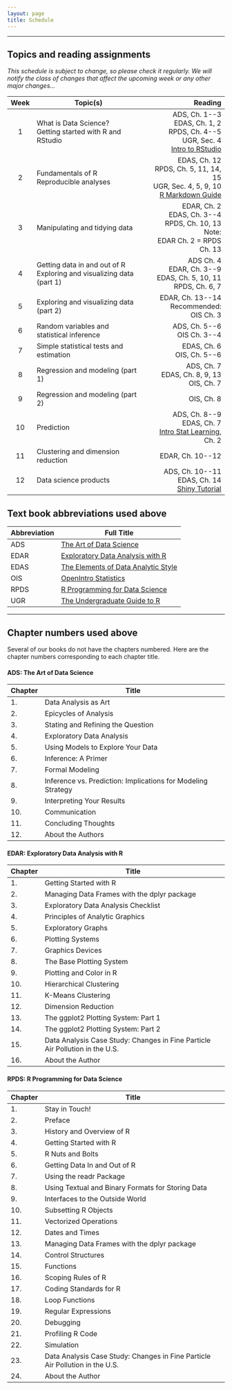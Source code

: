```yaml
---
layout: page
title: Schedule
---
```


---

## Topics and reading assignments

*This schedule is subject to change, so please check it regularly.  We will notify the class of changes that affect the upcoming week or any other major changes...*

|  Week  | Topic(s) | Reading |
| :----: | -------- | ------: |
| 1 <a name="week1"></a> | What is Data Science? <br> Getting started with R and RStudio | ADS, Ch. 1--3 <br> EDAS, Ch. 1, 2 <br> RPDS, Ch. 4--5 <br> UGR, Sec. 4 <br> [Intro to RStudio](http://dss.princeton.edu/training/RStudio101.pdf) |
| 2 | Fundamentals of R <br> Reproducible analyses | EDAS, Ch. 12 <br> RPDS, Ch. 5, 11, 14, 15 <br> UGR, Sec. 4, 5, 9, 10 <br> [R Markdown Guide](http://rmarkdown.rstudio.com)|
| 3 | Manipulating and tidying data | EDAR, Ch. 2 <br> EDAS, Ch. 3--4 <br> RPDS, Ch. 10, 13 <br> Note: <br> EDAR Ch. 2 = RPDS Ch. 13 |
| 4 | Getting data in and out of R <br> Exploring and visualizing data (part 1) | ADS Ch. 4 <br>  EDAR, Ch. 3--9 <br> EDAS, Ch. 5, 10, 11 <br> RPDS, Ch. 6, 7 |
| 5 | Exploring and visualizing data (part 2) | EDAR, Ch. 13--14 <br> Recommended: <br> OIS Ch. 3 |
| 6 | Random variables and statistical inference | ADS, Ch. 5--6 <br> OIS Ch. 3--4|
| 7 | Simple statistical tests and estimation | EDAS, Ch. 6 <br> OIS, Ch. 5--6|
| 8 | Regression and modeling (part 1) | ADS, Ch. 7 <br> EDAS, Ch. 8, 9, 13 <br> OIS, Ch. 7 |
| 9 | Regression and modeling (part 2) | OIS, Ch. 8 |
| 10 | Prediction | ADS, Ch. 8--9 <br> EDAS, Ch. 7 <br> [Intro Stat Learning](http://www-bcf.usc.edu/~gareth/ISL/ISLR%20Fourth%20Printing.pdf), Ch. 2 |
| 11 | Clustering and dimension reduction | EDAR, Ch. 10--12 |
| 12 | Data science products | ADS, Ch. 10--11 <br> EDAS, Ch. 14 <br> [Shiny Tutorial](http://shiny.rstudio.com/tutorial/) |


## Text book abbreviations used above

| Abbreviation | Full Title |
| ---- | ---------- |
ADS |  [The Art of Data Science](https://leanpub.com/artofdatascience)
EDAR | [Exploratory Data Analysis with R](https://leanpub.com/exdata)
EDAS | [The Elements of Data Analytic Style](https://leanpub.com/datastyle)
OIS |  [OpenIntro Statistics](https://www.openintro.org/stat/)
RPDS | [R Programming for Data Science](https://leanpub.com/rprogramming)
UGR |  [The Undergraduate Guide to R](http://genomine.org/papers/undergradguidetoR.pdf)

---

## Chapter numbers used above

Several of our books do not have the chapters numbered. Here are the chapter numbers corresponding to each chapter title.

#### ADS:  The Art of Data Science

| Chapter | Title |
| ------- | ----- |
1. | Data Analysis as Art
2. | Epicycles of Analysis
3. | Stating and Refining the Question
4. | Exploratory Data Analysis
5. | Using Models to Explore Your Data
6. | Inference: A Primer
7. | Formal Modeling
8. | Inference vs. Prediction: Implications for Modeling Strategy
9. | Interpreting Your Results
10. | Communication
11. | Concluding Thoughts
12. | About the Authors


#### EDAR: Exploratory Data Analysis with R

| Chapter | Title |
| ------- | ----- |
1. | Getting Started with R
2. | Managing Data Frames with the dplyr package
3. | Exploratory Data Analysis Checklist
4. | Principles of Analytic Graphics
5. | Exploratory Graphs
6. | Plotting Systems
7. | Graphics Devices
8. | The Base Plotting System
9. | Plotting and Color in R
10. | Hierarchical Clustering
11. | K-Means Clustering
12. | Dimension Reduction
13. | The ggplot2 Plotting System: Part 1
14. | The ggplot2 Plotting System: Part 2
15. | Data Analysis Case Study: Changes in Fine Particle Air Pollution in the U.S.
16. | About the Author

#### RPDS: R Programming for Data Science

| Chapter | Title |
| ------- | ----- |
1. | Stay in Touch!
2. | Preface
3. | History and Overview of R
4. | Getting Started with R
5. | R Nuts and Bolts
6. | Getting Data In and Out of R
7. | Using the readr Package
8. | Using Textual and Binary Formats for Storing Data
9. | Interfaces to the Outside World
10. | Subsetting R Objects
11. | Vectorized Operations
12. | Dates and Times
13. | Managing Data Frames with the dplyr package
14. | Control Structures
15. | Functions
16. | Scoping Rules of R
17. | Coding Standards for R
18. | Loop Functions
19. | Regular Expressions
20. | Debugging
21. | Profiling R Code
22. | Simulation
23. | Data Analysis Case Study: Changes in Fine Particle Air Pollution in the U.S.
24. | About the Author
